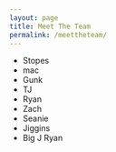 ```yaml
---
layout: page
title: Meet The Team
permalink: /meettheteam/
---
```

<html>
<body>
  <ul><li>Stopes</li><li>mac</li><li>Gunk</li><li>TJ</li><li>Ryan</li><li>Zach</li><li>Seanie</li><li>Jiggins</li><li>Big J Ryan</li></ul>
</body>
</html>
